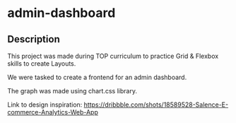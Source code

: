 # admin-dashboard

## Description

This project was made during TOP curriculum to practice Grid & Flexbox skills to create Layouts.

We were tasked to create a frontend for an admin dashboard.

The graph was made using chart.css library.

Link to design inspiration: https://dribbble.com/shots/18589528-Salence-E-commerce-Analytics-Web-App
